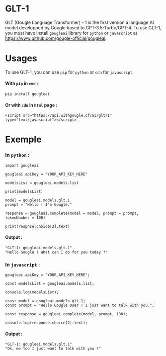 # GLT-1
GLT (Gougle Language Transformer) - 1 is the first version a language AI model developped by Gougle based to GPT-3.5-Turbo/GPT-4.
To use GLT-1, you must have install `gougleai` library for `python` or `javascript` at https://www.github.com/gougle-official/gougleai.

# Usages
To use GLT-1, you can use `pip` for `python` or `cdn` for `javascript`.<br>
#### With `pip` in `cmd` :<br>
```
pip install gougleai
```
#### Or with `cdn` in `html` page :<br>
```
<script src="https://api.withgougle.cf/ai/glt/1" type="text/javascript"></script>
```

# Exemple
### In `python` :<br>
```
import gougleai

gougleai.apiKey = "YOUR_API_KEY_HERE"

modelsList = gougleai.models.list

print(modelsList)

model = gougleai.models.glt.1
prompt = "Hello ! I'm Gougle."

response = gougleai.complete(model = model, prompt = prompt, tokenNumber = 100)

print(respnse.choice[2].text)
```

#### Output :<br>
```
"GLT-1: gougleai.models.glt.1"
"Hello Gougle ! What can I do for you today ?"
```

### In `javascript` :<br>
```
gougleai.apiKey = "YOUR_API_KEY_HERE";

const modelsList = gougleai.models.list;

console.log(modelsList);

const model = gougleai.models.glt.1;
const prompt = "Hello Gougle User ! I just want to talk with you.";

const response = gougleai.complete(model, prompt, 100);

console.log(response.choice[2].text);
```

#### Output :<br>
```
"GLT-1: gougleai.models.glt.1"
"Ok, me too I just want to talk with you !"
```
